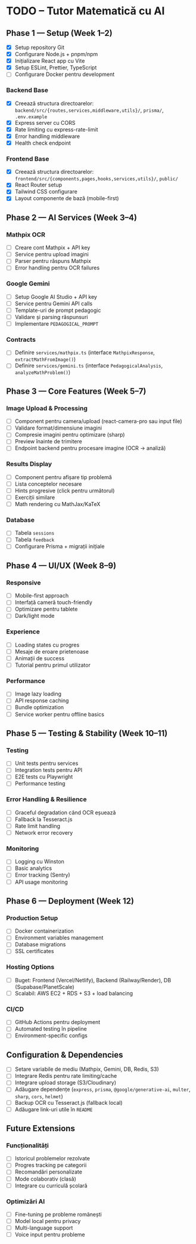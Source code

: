 # TODO – Tutor Matematică cu AI

## Phase 1 — Setup (Week 1–2)
- [x] Setup repository Git
- [x] Configurare Node.js + pnpm/npm
- [x] Inițializare React app cu Vite
- [x] Setup ESLint, Prettier, TypeScript
- [ ] Configurare Docker pentru development

### Backend Base
- [x] Creează structura directoarelor: `backend/src/{routes,services,middleware,utils}/`, `prisma/`, `.env.example`
- [x] Express server cu CORS
- [x] Rate limiting cu express-rate-limit
- [x] Error handling middleware
- [x] Health check endpoint

### Frontend Base
- [x] Creează structura directoarelor: `frontend/src/{components,pages,hooks,services,utils}/`, `public/`
- [x] React Router setup
- [x] Tailwind CSS configurare
- [x] Layout componente de bază (mobile-first)

## Phase 2 — AI Services (Week 3–4)
### Mathpix OCR
- [ ] Creare cont Mathpix + API key
- [ ] Service pentru upload imagini
- [ ] Parser pentru răspuns Mathpix
- [ ] Error handling pentru OCR failures

### Google Gemini
- [ ] Setup Google AI Studio + API key
- [ ] Service pentru Gemini API calls
- [ ] Template-uri de prompt pedagogic
- [ ] Validare și parsing răspunsuri
- [ ] Implementare `PEDAGOGICAL_PROMPT`

### Contracts
- [ ] Definire `services/mathpix.ts` (interface `MathpixResponse`, `extractMathFromImage()`)
- [ ] Definire `services/gemini.ts` (interface `PedagogicalAnalysis`, `analyzeMathProblem()`)

## Phase 3 — Core Features (Week 5–7)
### Image Upload & Processing
- [ ] Component pentru camera/upload (react-camera-pro sau input file)
- [ ] Validare format/dimensiune imagini
- [ ] Compresie imagini pentru optimizare (sharp)
- [ ] Preview înainte de trimitere
- [ ] Endpoint backend pentru procesare imagine (OCR → analiză)

### Results Display
- [ ] Component pentru afișare tip problemă
- [ ] Lista conceptelor necesare
- [ ] Hints progresive (click pentru următorul)
- [ ] Exerciții similare
- [ ] Math rendering cu MathJax/KaTeX

### Database
- [ ] Tabela `sessions`
- [ ] Tabela `feedback`
- [ ] Configurare Prisma + migrații inițiale

## Phase 4 — UI/UX (Week 8–9)
### Responsive
- [ ] Mobile-first approach
- [ ] Interfață cameră touch-friendly
- [ ] Optimizare pentru tablete
- [ ] Dark/light mode

### Experience
- [ ] Loading states cu progres
- [ ] Mesaje de eroare prietenoase
- [ ] Animații de success
- [ ] Tutorial pentru primul utilizator

### Performance
- [ ] Image lazy loading
- [ ] API response caching
- [ ] Bundle optimization
- [ ] Service worker pentru offline basics

## Phase 5 — Testing & Stability (Week 10–11)
### Testing
- [ ] Unit tests pentru services
- [ ] Integration tests pentru API
- [ ] E2E tests cu Playwright
- [ ] Performance testing

### Error Handling & Resilience
- [ ] Graceful degradation când OCR eșuează
- [ ] Fallback la Tesseract.js
- [ ] Rate limit handling
- [ ] Network error recovery

### Monitoring
- [ ] Logging cu Winston
- [ ] Basic analytics
- [ ] Error tracking (Sentry)
- [ ] API usage monitoring

## Phase 6 — Deployment (Week 12)
### Production Setup
- [ ] Docker containerization
- [ ] Environment variables management
- [ ] Database migrations
- [ ] SSL certificates

### Hosting Options
- [ ] Buget: Frontend (Vercel/Netlify), Backend (Railway/Render), DB (Supabase/PlanetScale)
- [ ] Scalabil: AWS EC2 + RDS + S3 + load balancing

### CI/CD
- [ ] GitHub Actions pentru deployment
- [ ] Automated testing în pipeline
- [ ] Environment-specific configs

## Configuration & Dependencies
- [ ] Setare variabile de mediu (Mathpix, Gemini, DB, Redis, S3)
- [ ] Integrare Redis pentru rate limiting/cache
- [ ] Integrare upload storage (S3/Cloudinary)
- [ ] Adăugare dependențe (`express`, `prisma`, `@google/generative-ai`, `multer`, `sharp`, `cors`, `helmet`)
- [ ] Backup OCR cu Tesseract.js (fallback local)
- [ ] Adăugare link-uri utile în `README`

## Future Extensions
### Funcționalități
- [ ] Istoricul problemelor rezolvate
- [ ] Progres tracking pe categorii
- [ ] Recomandări personalizate
- [ ] Mode colaborativ (clasă)
- [ ] Integrare cu curriculă școlară

### Optimizări AI
- [ ] Fine-tuning pe probleme românești
- [ ] Model local pentru privacy
- [ ] Multi-language support
- [ ] Voice input pentru probleme
